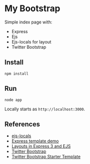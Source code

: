 # My Bootstrap

Simple index page with:

- Express
- Ejs
- Ejs-locals for layout
- Twitter Bootstrap

## Install

```
npm install
```

## Run

```
node app
```
Locally starts as `http://localhost:3000`.

## References

- [ejs-locals](https://github.com/RandomEtc/ejs-locals)
- [Express template demo](https://github.com/chovy/express-template-demo)
- [Layouts in Express 3 and EJS](http://stackoverflow.com/questions/12616694/layouts-in-express-3-and-ejs)
- [Twitter Bootstrap](http://twitter.github.io/bootstrap/)
- [Twitter Bootstrap Starter Template](http://twitter.github.io/bootstrap/examples/starter-template.html)
